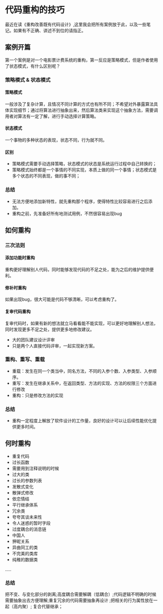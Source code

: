 # 代码重构的技巧
最近在读《重构改善既有代码设计》,这里我会把所有案例放于此，以及一些笔记。如果有不正确、讲述不到位的请指正。

## 案例开篇

第一个案例是对一个电影票计费系统的重构，第一反应是策略模式，但是作者使用了状态模式，有什么区别呢？

### 策略模式 & 状态模式

#### 策略模式

一般涉及了复杂计算，且情况不同计算的方式也有所不同；不希望对外暴露算法具体实现细节；通过将算法进行抽象出来，然后算法类来实现这个抽象方法，需要调用者对算法有一定了解，进行手动选择计算策略。

#### 状态模式

一个事物的多种状态的表现，状态不同，行为就不同。

#### 区别

- 策略模式需要手动选择策略，状态模式的状态是系统运行过程中自己转换的；
- 策略模式始终都是一个事情的不同实现，本质上做的同一个事情；状态模式是多个状态的不同表现，做的事不同；

### 总结

- 无法方便地添加新特性，就先重构那个程序，使得特性比较容易进行之后添加。
- 重构之前，先准备好所有地测试用例，不然很容易出现bug 

## 如何重构

### 三次法则

#### 添加功能时重构

重构更好理解别人代码，同时能够发现代码的不足之处，能为之后的维护提供便利。

#### 修补时重构

如果出现bug，很大可能是代码不够清晰，可以考虑重构了。

#### 复审代码重构

复审代码时，如果有新的想法就立马看看能不能实现，可以更好地理解别人想法，同时发现更多不足之处，提供更多地修改建议。
- 大的团队建议设计评审
- 只是两个人直接代码评审，一起实现新方案。

### 重构、重写、重载

- 重载：发生在同一个类当中，同名方法，不同的入参个数、入参类型、入参顺序。
- 重写：发生在继承关系中，在返回类型、方法的实现、方法的权限三个方面进行修改
- 重构：只是修改方法的实现

### 总结
- 重构一定程度上解放了软件设计的工作量，良好的设计可以让后续性能优化提供更多时间。

## 何时重构

- 重复代码
- 过长函数
- 需要用到注释说明的时候
- 过大的类
- 过长的参数列表
- 发散式变化
- 散弹式修改
- 依恋情结
- 平行继承体系
- 冗余类
- 夸夸其谈未来性
- 令人迷惑的暂时字段
- 过度耦合的消息链
- 中国人
- 狎昵关系 
- 异曲同工的类
- 不完美的类库
- 纯稚的数据类

.....

### 总结 

把不变、与变化部分的剥离;高度耦合需要解耦（低耦合）;代码逻辑不明确的时候需要抽象出去方便理解;重复冗余的代码需要抽象再设计
;把相关的行为属性放在一起（高内聚）; 复合代替继承；

   
